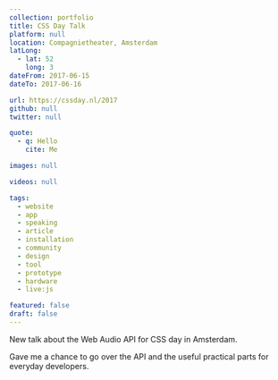 ```yaml
---
collection: portfolio
title: CSS Day Talk
platform: null
location: Compagnietheater, Amsterdam
latLong:
  - lat: 52
    long: 3
dateFrom: 2017-06-15
dateTo: 2017-06-16

url: https://cssday.nl/2017
github: null
twitter: null

quote:
  - q: Hello
    cite: Me

images: null

videos: null

tags:
  - website
  - app
  - speaking
  - article
  - installation
  - community
  - design
  - tool
  - prototype
  - hardware
  - live:js

featured: false
draft: false
---
```


New talk about the Web Audio API for CSS day in Amsterdam.

Gave me a chance to go over the API and the useful practical parts for everyday developers.
